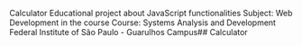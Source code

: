 Calculator
Educational project about JavaScript functionalities Subject: Web Development in the course Course: Systems Analysis and Development Federal Institute of São Paulo - Guarulhos Campus##   C a l c u l a t o r  
 